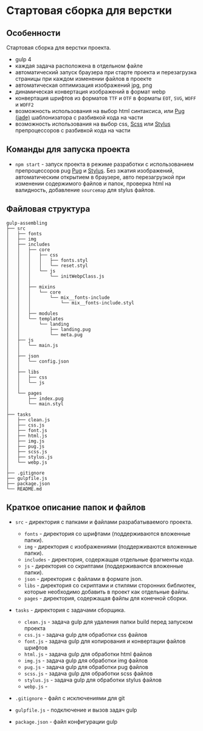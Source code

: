 # Стартовая сборка для верстки

## Особенности
Стартовая сборка для верстки проекта.

* gulp 4
* каждая задача расположена в отдельном файле
* автоматический запуск браузера при старте проекта и перезагрузка страницы при каждом изменении файлов в проекте
* автоматическая оптимизация изображений jpg, png
* динамическая конвертация изображений в формат webp
* конвертация шрифтов из форматов ```TTF``` и ```OTF``` в форматы ```EOT```, ```SVG```, ```WOFF``` и ```WOFF2```
* возможность использования на выбор html синтаксиса, или [Pug (jade)](https://pugjs.org/) шаблонизатора с разбивкой кода на части
* возможность использования на выбор css, [Scss](https://sass-scss.ru/) или [Stylus](https://stylus-lang.com/) препроцессоров с разбивкой кода на части

## Команды для запуска проекта
* ```npm start``` - запуск проекта в режиме разработки с использованием препроцессоров pug [Pug](https://pugjs.org/) и [Stylus](https://stylus-lang.com/docs/). Без зжатия изображений, автоматическим открытием в браузере, авто перезагрузкой при изменении содержимого файлов и папок, проверка html на валидность, добавление ```sourcemap``` для stylus файлов.


## Файловая структура

```
gulp-assembling
├── src
│   ├── fonts
│   ├── img
│   ├── includes
│   │   ├── core
│   │   │   ├── css
│   │   │   │   ├── fonts.styl
│   │   │   │   └── reset.styl
│   │   │   └── js
│   │   │       └── initWebpClass.js
│   │   │
│   │   ├── mixins
│   │   │   └── core
│   │   │       └── mix__fonts-include
│   │   │           └── mix__fonts-include.styl
│   │   │
│   │   ├── modules
│   │   └── templates
│   │       └── landing
│   │           ├── landing.pug
│   │           └── meta.pug
│   ├── js
│   │   └── main.js
│   │
│   ├── json
│   │   └── сonfig.json
│   │
│   ├── libs
│   │   ├── css
│   │   └── js
│   │
│   └── pages
│       ├── index.pug
│       └── main.styl
│
├── tasks
│   ├── clean.js
│   ├── css.js
│   ├── font.js
│   ├── html.js
│   ├── img.js
│   ├── pug.js
│   ├── scss.js
│   ├── stylus.js
│   └── webp.js
│
├── .gitignore
├── gulpfile.js
├── package.json
└── README.md
```


## Краткое описание папок и файлов
* ```src``` - директория с папками и файлами разрабатываемого проекта.
    * ```fonts``` - директория со шрифтами (поддерживаются вложенные папки).
    * ```img``` - директория с изображениями (поддерживаются вложенные папки).
    * ```includes``` - директория, содержащая отдельные фрагменты кода.
    * ```js``` - директория со скриптами (поддерживаются вложенные папки).
    * ```json``` - директория с файлами в формате json.
    * ```libs``` - директория со скриптами и стилями сторонних библиотек, которые необходимо добавить в проект как отдельные файлы.
    * ```pages``` - директория, содержащая файлы для конечной сборки.


* ```tasks``` - директория с задачами сборщика.
    * ```clean.js``` - задача gulp для удаления папки build перед запуском проекта
    * ```css.js``` - задача gulp для обработки css файлов
    * ```font.js``` - задача gulp для копирования и конвертации файлов шрифтов
    * ```html.js``` - задача gulp для обработки html файлов
    * ```img.js``` - задача gulp для обработки img файлов
    * ```pug.js``` - задача gulp для обработки pug файлов
    * ```scss.js``` - задача gulp для обработки scss файлов
    * ```stylus.js``` - задача gulp для обработки stylus файлов
    * ```webp.js``` -
* ```.gitignore``` - файл с исключениями для git
* ```gulpfile.js``` - подключение и вызов задач gulp
* ```package.json``` - файл конфигурации gulp